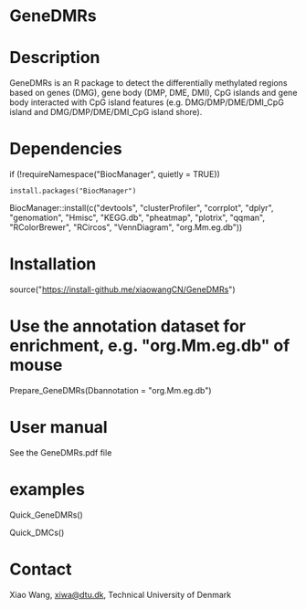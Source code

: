 # GeneDMRs

# Description
GeneDMRs is an R package to detect the differentially methylated regions based on genes (DMG), gene body (DMP, DME, DMI), CpG islands and gene body interacted with CpG island features (e.g. DMG/DMP/DME/DMI_CpG island and DMG/DMP/DME/DMI_CpG island shore). 

# Dependencies
if (!requireNamespace("BiocManager", quietly = TRUE))

    install.packages("BiocManager")
    
  BiocManager::install(c("devtools", "clusterProfiler", "corrplot", "dplyr", "genomation", "Hmisc", "KEGG.db", 
                         "pheatmap", "plotrix", "qqman", "RColorBrewer", "RCircos", "VennDiagram", "org.Mm.eg.db"))

# Installation
source("https://install-github.me/xiaowangCN/GeneDMRs")

# Use the annotation dataset for enrichment, e.g. "org.Mm.eg.db" of mouse
Prepare_GeneDMRs(Dbannotation = "org.Mm.eg.db")

# User manual
See the GeneDMRs.pdf file

# examples
Quick_GeneDMRs()

Quick_DMCs()

# Contact
Xiao Wang, xiwa@dtu.dk, Technical University of Denmark

